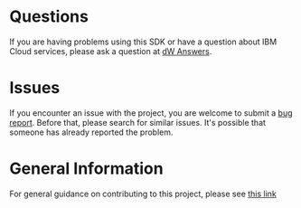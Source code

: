 # Questions
If you are having problems using this SDK or have a question about IBM Cloud services,
please ask a question at
[dW Answers](https://developer.ibm.com/answers/questions/ask).

# Issues
If you encounter an issue with the project, you are welcome to submit a
[bug report](https://github.com/IBM/vpc-java-sdk/issues).
Before that, please search for similar issues. It's possible that someone has already reported the problem.

# General Information
For general guidance on contributing to this project, please see
[this link](https://github.com/IBM/ibm-cloud-sdk-common/blob/master/CONTRIBUTING_java.md)